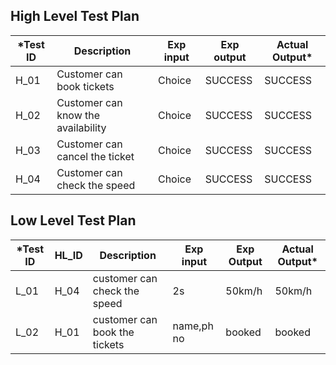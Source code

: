 ##  High Level Test Plan

|*Test ID|Description|Exp input|Exp output|Actual Output*|
|----|----|----|---|---|
|H_01| Customer can book tickets|	Choice|SUCCESS|	SUCCESS
|H_02| Customer can know the availability|	Choice|	SUCCESS|	SUCCESS
|H_03|  Customer can cancel the ticket |	Choice|	SUCCESS|	SUCCESS
|H_04|	Customer can check the speed|	Choice|	SUCCESS|	SUCCESS

## Low Level Test Plan

|*Test ID|HL_ID|Description|Exp input|Exp Output|Actual Output*|
|---|---|---|---|---|---|
|L_01|	H_04|	customer can check the speed |	2s|	50km/h|	50km/h
|L_02|	H_01|	customer can book the tickets|	name,ph no|	booked|	booked
